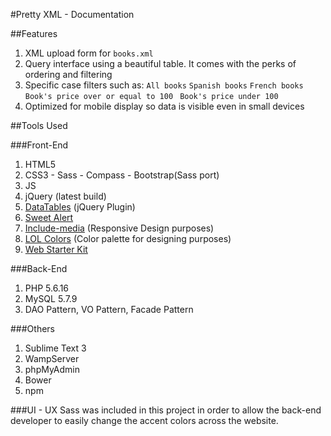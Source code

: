 #Pretty XML - Documentation

##Features
1. XML upload form for `books.xml`
2. Query interface using a beautiful table. It comes with the perks of ordering and filtering
3. Specific case filters such as:
`All books`
`Spanish books`
`French books`
`Book's price over or equal to 100 `
`Book's price under 100`
4. Optimized for mobile display so data is visible even in small devices

##Tools Used

###Front-End
1. HTML5
2. CSS3 - Sass - Compass - Bootstrap(Sass port)
3. JS
4. jQuery (latest build)
5. [DataTables](https://datatables.net/) (jQuery Plugin)
6. [Sweet Alert](http://t4t5.github.io/sweetalert/)
7. [Include-media](https://github.com/eduardoboucas/include-media) (Responsive Design purposes)
8. [LOL Colors](http://www.lolcolors.com/) (Color palette for designing purposes)
9. [Web Starter Kit](https://github.com/jdjuan/web-starter-kit)

###Back-End
1. PHP 5.6.16
2. MySQL 5.7.9
3. DAO Pattern, VO Pattern, Facade Pattern

###Others
1. Sublime Text 3
2. WampServer
3. phpMyAdmin
3. Bower
4. npm

###UI - UX
Sass was included in this project in order to allow the back-end developer to easily change the accent colors across the website.

